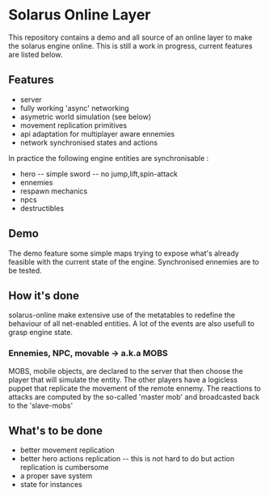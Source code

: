 # Solarus Online Layer

This repository contains a demo and all source of an online layer to make the solarus engine online. This is still a work in progress, current features are listed below.

## Features

- server
- fully working 'async' networking
- asymetric world simulation (see below)
- movement replication primitives
- api adaptation for multiplayer aware ennemies
- network synchronised states and actions

In practice the following engine entities are synchronisable :
- hero
-- simple sword
-- no jump,lift,spin-attack
- ennemies
- respawn mechanics
- npcs
- destructibles

## Demo

The demo feature some simple maps trying to expose what's already feasible with
the current state of the engine. Synchronised ennemies are to be tested.

## How it's done

solarus-online make extensive use of the metatables to redefine the behaviour of
all net-enabled entities. A lot of the events are also usefull to grasp engine
state.

### Ennemies, NPC, movable -> a.k.a MOBS

MOBS, mobile objects, are declared to the server that then choose the player that
will simulate the entity. The other players have a logicless puppet that replicate
the movement of the remote ennemy. The reactions to attacks are computed by the
so-called 'master mob' and broadcasted back to the 'slave-mobs'

## What's to be done
- better movement replication
- better hero actions replication
-- this is not hard to do but action replication is cumbersome
- a proper save system
- state for instances
